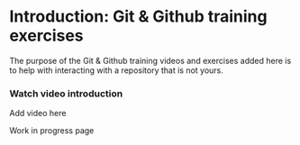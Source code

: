 # Introduction: Git & Github training exercises

The purpose of the Git & Github training videos and exercises added here is to help with interacting with a repository that is not yours.

### Watch video introduction

Add video here



Work in progress page

